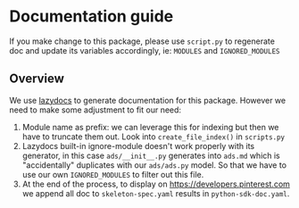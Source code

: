 # Documentation guide

If you make change to this package, please use `script.py` to regenerate doc and update its variables accordingly, ie: `MODULES` and `IGNORED_MODULES`

## Overview

We use [lazydocs](https://github.com/ml-tooling/lazydocs) to generate documentation for this package. However we need to make some adjustment to fit our need:
1. Module name as prefix: we can leverage this for indexing but then we have to truncate them out. Look into `create_file_index()` in `scripts.py`
2. Lazydocs built-in ignore-module doesn't work properly with its generator, in this case `ads/__init__.py` generates into `ads.md` which is "accidentally" duplicates with our `ads/ads.py` model. So that we have to use our own `IGNORED_MODULES` to filter out this file.
3. At the end of the process, to display on https://developers.pinterest.com we append all doc to `skeleton-spec.yaml` results in `python-sdk-doc.yaml`.